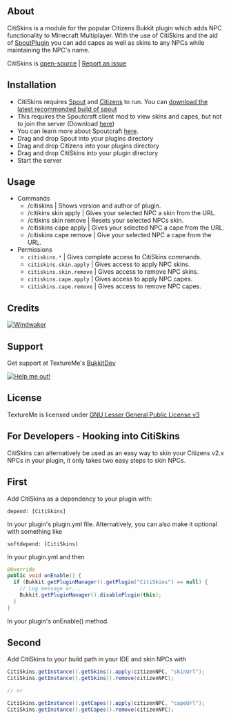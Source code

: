 About
-----
CitiSkins is a module for the popular Citizens Bukkit plugin which adds NPC functionality to Minecraft Multiplayer. With the use of CitiSkins and the aid of [SpoutPlugin][Spout Link] you can add capes as well as skins to any NPCs while maintaining the NPC's name.

CitiSkins is [open-source][GitHub] | [Report an issue][Issues]

Installation
------------
* CitiSkins requires [Spout][Spout Link] and [Citizens][Citizens Link] to run. You can [download the latest recommended build of spout][Spout RB]
* This requires the Spoutcraft client mod to view skins and capes, but not to join the server (Download [here][Get Spout])
* You can learn more about Spoutcraft [here][Spout Wiki].
* Drag and drop Spout into your plugins directory
* Drag and drop Citizens into your plugins directory
* Drag and drop CitiSkins into your plugin directory
* Start the server

Usage
-----
* Commands
    - /citiskins | Shows version and author of plugin.
    - /citikins skin apply <url> | Gives your selected NPC a skin from the URL.
    - /citikins skin remove | Resets your selected NPCs skin.
    - /citiskins cape apply <url> | Gives your selected NPC a cape from the URL.
    - /citiskins cape remove | Give your selected NPC a cape from the URL.
* Permissions
    - <code>citiskins.*</code> | Gives complete access to CitiSkins commands.
    - <code>citiskins.skin.apply</code> | Gives access to apply NPC skins.
    - <code>citiskins.skin.remove</code> | Gives access to remove NPC skins.
    - <code>citiskins.cape.apply</code> | Gives access to apply NPC capes.
    - <code>citiskins.cape.remove</code> | Gives access to remove NPC capes.


Credits
-------
[![Windwaker](http://www.gravatar.com/avatar/942913bba29c93344d8a2e4da56c6bf1.png)](http://forums.spout.org/members/windwaker.47/)

Support
-------
Get support at TextureMe's [BukkitDev][Page]

[![Help me out!][Donate Icon]][Donate]

License
-------
TextureMe is licensed under [GNU Lesser General Public License v3][License]

[Spout Wiki]: http://wiki.spout.org
[Spout Link]: http://spout.in
[Citizens Link]: http://forums.bukkit.org/threads/7173/
[Spout RB]: http://spout.in/plugin
[Get Spout]: http://get.spout.org
[Reload]: http://spout.in/reload
[License]: http://www.gnu.org/licenses/lgpl.html
[Page]: http://dev.bukkit.org/server-mods/textureme/
[GitHub]: http://github.com/WalkerCrouse/TextureMe
[Issues]: http://github.com/WalkerCrouse/TextureMe
[Donate Icon]: https://www.paypalobjects.com/en_US/i/btn/btn_donate_LG.gif
[Donate]: https://www.paypal.com/cgi-bin/webscr?cmd=_s-xclick&hosted_button_id=637G838ZVVD9N

For Developers - Hooking into CitiSkins
---------------------------------------
CitiSkins can alternatively be used as an easy way to skin your Citizens v2.x NPCs in your plugin, it only takes two easy steps to skin NPCs.

First
-----

Add CitiSkins as a dependency to your plugin with:

```
depend: [CitiSkins]
```

In your plugin's plugin.yml file. Alternatively, you can also make it optional with something like

```
softdepend: [CitiSkins]
```

In your plugin.yml and then

```java
@Override
public void onEnable() {
  if (Bukkit.getPluginManager().getPlugin("CitiSkins") == null) {
    // Log message or...
    Bukkit.getPluginManager().disablePlugin(this);
  }
}
```

In your plugin's onEnable() method.

Second
------
Add CitiSkins to your build path in your IDE and skin NPCs with

```java
CitiSkins.getInstance().getSkins().apply(citizenNPC, "skinUrl");
CitiSkins.getInstance().getSkins().remove(citizenNPC);

// or

CitiSkins.getInstance().getCapes().apply(citizenNPC, "capeUrl");
CitiSkins.getInstance().getCapes().remove(citizenNPC);
```